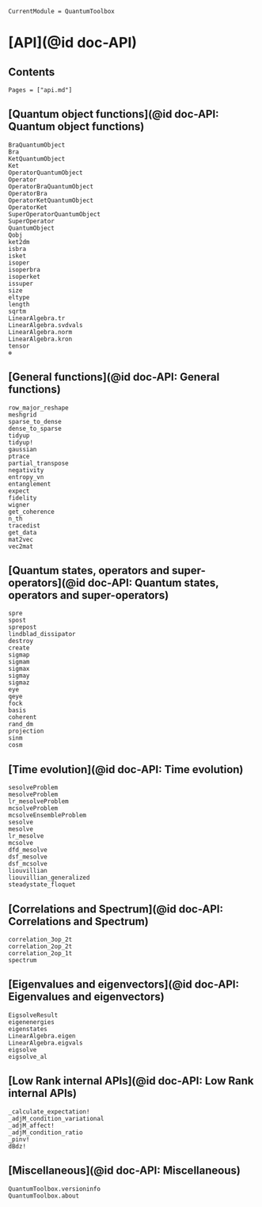 ```@meta
CurrentModule = QuantumToolbox
```

# [API](@id doc-API)

## Contents

```@contents
Pages = ["api.md"]
```

## [Quantum object functions](@id doc-API: Quantum object functions)

```@docs
BraQuantumObject
Bra
KetQuantumObject
Ket
OperatorQuantumObject
Operator
OperatorBraQuantumObject
OperatorBra
OperatorKetQuantumObject
OperatorKet
SuperOperatorQuantumObject
SuperOperator
QuantumObject
Qobj
ket2dm
isbra
isket
isoper
isoperbra
isoperket
issuper
size
eltype
length
sqrtm
LinearAlgebra.tr
LinearAlgebra.svdvals
LinearAlgebra.norm
LinearAlgebra.kron
tensor
⊗
```

## [General functions](@id doc-API: General functions)

```@docs
row_major_reshape
meshgrid
sparse_to_dense
dense_to_sparse
tidyup
tidyup!
gaussian
ptrace
partial_transpose
negativity
entropy_vn
entanglement
expect
fidelity
wigner
get_coherence
n_th
tracedist
get_data
mat2vec
vec2mat
```

## [Quantum states, operators and super-operators](@id doc-API: Quantum states, operators and super-operators)

```@docs
spre
spost
sprepost
lindblad_dissipator
destroy
create
sigmap
sigmam
sigmax
sigmay
sigmaz
eye
qeye
fock
basis
coherent
rand_dm
projection
sinm
cosm
```

## [Time evolution](@id doc-API: Time evolution)

```@docs
sesolveProblem
mesolveProblem
lr_mesolveProblem
mcsolveProblem
mcsolveEnsembleProblem
sesolve
mesolve
lr_mesolve
mcsolve
dfd_mesolve
dsf_mesolve
dsf_mcsolve
liouvillian
liouvillian_generalized
steadystate_floquet
```

## [Correlations and Spectrum](@id doc-API: Correlations and Spectrum)

```@docs
correlation_3op_2t
correlation_2op_2t
correlation_2op_1t
spectrum
```

## [Eigenvalues and eigenvectors](@id doc-API: Eigenvalues and eigenvectors)

```@docs
EigsolveResult
eigenenergies
eigenstates
LinearAlgebra.eigen
LinearAlgebra.eigvals
eigsolve
eigsolve_al
```

## [Low Rank internal APIs](@id doc-API: Low Rank internal APIs)

```@docs
_calculate_expectation!
_adjM_condition_variational
_adjM_affect!
_adjM_condition_ratio
_pinv!
dBdz!
```

## [Miscellaneous](@id doc-API: Miscellaneous)

```@docs
QuantumToolbox.versioninfo
QuantumToolbox.about
```
